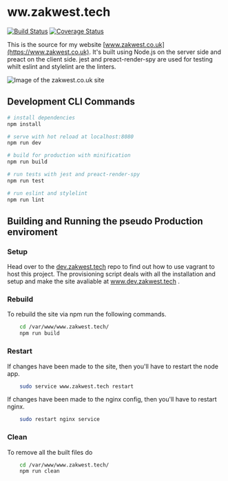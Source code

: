 # ww.zakwest.tech
[![Build Status](https://travis-ci.org/zwrawr/www.zakwest.tech.svg?branch=develop)](https://travis-ci.org/zwrawr/www.zakwest.tech)
[![Coverage Status](https://coveralls.io/repos/github/zwrawr/www.zakwest.co.uk/badge.svg?branch=develop)](https://coveralls.io/github/zwrawr/www.zakwest.co.uk?branch=develop)

This is the source for my website [www.zakwest.co.uk](https://www.zakwest.co.uk). It's built using Node.js on the server side and preact on the client side. jest and preact-render-spy are used for testing whilt eslint and stylelint are the linters.

![Image of the zakwest.co.uk site](https://zakwest.co.uk/files/Github/www.zakwest.tech/www.zakwest.tech.png)

## Development CLI Commands

``` bash
# install dependencies
npm install

# serve with hot reload at localhost:8080
npm run dev

# build for production with minification
npm run build

# run tests with jest and preact-render-spy
npm run test

# run eslint and stylelint
npm run lint
```


## Building and Running the pseudo Production enviroment
### Setup
Head over to the [dev.zakwest.tech](https://github.com/zwrawr/dev.zakwest.tech) repo to find out how to use vagrant to host this project.
The provisioning script deals with all the installation and setup and make the site avaliable at www.dev.zakwest.tech .

### Rebuild
To rebuild the site via npm run the following commands.
```bash
    cd /var/www/www.zakwest.tech/
    npm run build
```

### Restart
If changes have been made to the site, then you'll have to restart the node app.
```bash
	sudo service www.zakwest.tech restart
```
If changes have been made to the nginx config, then you'll have to restart nginx.
```bash
	sudo restart nginx service
```

### Clean
To remove all the built files do
```bash
    cd /var/www/www.zakwest.tech/
    npm run clean
```

